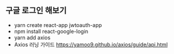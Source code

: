 ## 구글 로그인 해보기

- yarn create react-app jwtoauth-app
- npm install react-google-login
- yarn add axios
- Axios 러닝 가이드 https://yamoo9.github.io/axios/guide/api.html
